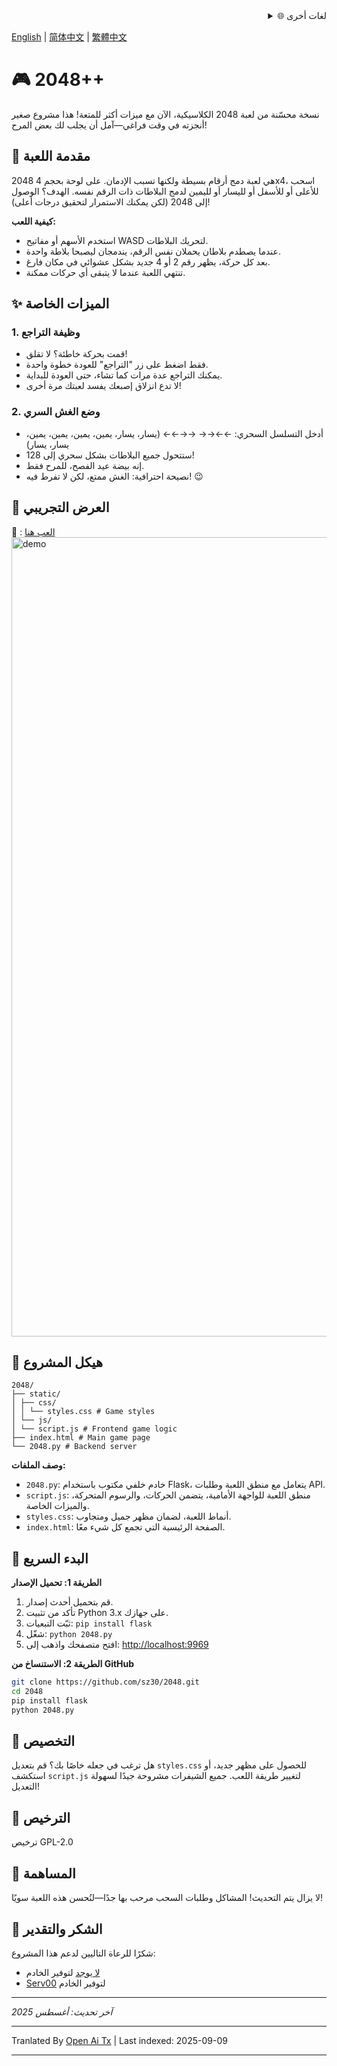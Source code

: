<div align="right">
  <details>
    <summary >🌐 لغات أخرى</summary>
    <div>
      <div align="center">
        <a href="https://openaitx.github.io/view.html?user=sz30&project=2048-magic&lang=ja">日本語</a>
        | <a href="https://openaitx.github.io/view.html?user=sz30&project=2048-magic&lang=ko">한국어</a>
        | <a href="https://openaitx.github.io/view.html?user=sz30&project=2048-magic&lang=hi">हिन्दी</a>
        | <a href="https://openaitx.github.io/view.html?user=sz30&project=2048-magic&lang=th">ไทย</a>
        | <a href="https://openaitx.github.io/view.html?user=sz30&project=2048-magic&lang=fr">Français</a>
        | <a href="https://openaitx.github.io/view.html?user=sz30&project=2048-magic&lang=de">Deutsch</a>
        | <a href="https://openaitx.github.io/view.html?user=sz30&project=2048-magic&lang=es">Español</a>
        | <a href="https://openaitx.github.io/view.html?user=sz30&project=2048-magic&lang=it">Itapano</a>
        | <a href="https://openaitx.github.io/view.html?user=sz30&project=2048-magic&lang=ru">Русский</a>
        | <a href="https://openaitx.github.io/view.html?user=sz30&project=2048-magic&lang=pt">Português</a>
        | <a href="https://openaitx.github.io/view.html?user=sz30&project=2048-magic&lang=nl">Nederlands</a>
        | <a href="https://openaitx.github.io/view.html?user=sz30&project=2048-magic&lang=pl">Polski</a>
        | <a href="https://openaitx.github.io/view.html?user=sz30&project=2048-magic&lang=ar">العربية</a>
        | <a href="https://openaitx.github.io/view.html?user=sz30&project=2048-magic&lang=fa">فارسی</a>
        | <a href="https://openaitx.github.io/view.html?user=sz30&project=2048-magic&lang=tr">Türkçe</a>
        | <a href="https://openaitx.github.io/view.html?user=sz30&project=2048-magic&lang=vi">Tiếng Việt</a>
        | <a href="https://openaitx.github.io/view.html?user=sz30&project=2048-magic&lang=id">Bahasa Indonesia</a>
      </div>
    </div>
  </details>
</div>


[English](https://raw.githubusercontent.com/sz30/2048--/main/README.md) | [简体中文](https://raw.githubusercontent.com/sz30/2048--/main/README.zh-CN.md) | [繁體中文](https://raw.githubusercontent.com/sz30/2048--/main/README.zh-TW.md)

# 🎮 2048++

نسخة محسّنة من لعبة 2048 الكلاسيكية، الآن مع ميزات أكثر للمتعة! هذا مشروع صغير أنجزته في وقت فراغي—آمل أن يجلب لك بعض المرح!

## 🎯 مقدمة اللعبة

2048 هي لعبة دمج أرقام بسيطة ولكنها تسبب الإدمان. على لوحة بحجم 4x4، اسحب للأعلى أو للأسفل أو لليسار أو لليمين لدمج البلاطات ذات الرقم نفسه. الهدف؟ الوصول إلى 2048 (لكن يمكنك الاستمرار لتحقيق درجات أعلى)!

**كيفية اللعب:**
- استخدم الأسهم أو مفاتيح WASD لتحريك البلاطات.
- عندما يصطدم بلاطان يحملان نفس الرقم، يندمجان ليصبحا بلاطة واحدة.
- بعد كل حركة، يظهر رقم 2 أو 4 جديد بشكل عشوائي في مكان فارغ.
- تنتهي اللعبة عندما لا يتبقى أي حركات ممكنة.

## ✨ الميزات الخاصة

### 1. وظيفة التراجع
- قمت بحركة خاطئة؟ لا تقلق!
- فقط اضغط على زر "التراجع" للعودة خطوة واحدة.
- يمكنك التراجع عدة مرات كما تشاء، حتى العودة للبداية.
- لا تدع انزلاق إصبعك يفسد لعبتك مرة أخرى!

### 2. وضع الغش السري
- أدخل التسلسل السحري: ←←→→ →→←← (يسار، يسار، يمين، يمين، يمين، يمين، يسار، يسار)
- ستتحول جميع البلاطات بشكل سحري إلى 128!
- إنه بيضة عيد الفصح، للمرح فقط.
- نصيحة احترافية: الغش ممتع، لكن لا تفرط فيه! 😉

## 🎯 العرض التجريبي

🎯 : [العب هنا](http://34.150.49.127:5000/)
<img width="1279" alt="demo" src="https://github.com/user-attachments/assets/0df2c956-b6d9-4371-a916-f6ac3ae642be" />



## 📁 هيكل المشروع
```
2048/
├── static/
│ ├── css/
│ │ └── styles.css # Game styles
│ └── js/
│ └── script.js # Frontend game logic
├── index.html # Main game page
└── 2048.py # Backend server
```
**وصف الملفات:**
- `2048.py`: خادم خلفي مكتوب باستخدام Flask، يتعامل مع منطق اللعبة وطلبات API.
- `script.js`: منطق اللعبة للواجهة الأمامية، يتضمن الحركات، والرسوم المتحركة، والميزات الخاصة.
- `styles.css`: أنماط اللعبة، لضمان مظهر جميل ومتجاوب.
- `index.html`: الصفحة الرئيسية التي تجمع كل شيء معًا.

## 🚀 البدء السريع

**الطريقة 1: تحميل الإصدار**
1. قم بتحميل أحدث إصدار.
2. تأكد من تثبيت Python 3.x على جهازك.
3. ثبّت التبعيات: `pip install flask`
4. شغّل: `python 2048.py`
5. افتح متصفحك واذهب إلى: [http://localhost:9969](http://localhost:9969)

**الطريقة 2: الاستنساخ من GitHub**
```bash
git clone https://github.com/sz30/2048.git
cd 2048
pip install flask
python 2048.py
```

## 🎨 التخصيص

هل ترغب في جعله خاصًا بك؟ قم بتعديل `styles.css` للحصول على مظهر جديد، أو استكشف `script.js` لتغيير طريقة اللعب. جميع الشيفرات مشروحة جيدًا لسهولة التعديل!

## 📝 الترخيص

ترخيص GPL-2.0

## 🤝 المساهمة

لا يزال يتم التحديث! المشاكل وطلبات السحب مرحب بها جدًا—لنُحسن هذه اللعبة سويًا!


## 🙏 الشكر والتقدير

شكرًا للرعاة التاليين لدعم هذا المشروع:
- [لا يوجد](https://#/) لتوفير الخادم
- [Serv00](https://www.serv00.com/) لتوفير الخادم

---
_آخر تحديث: أغسطس 2025_




---

Tranlated By [Open Ai Tx](https://github.com/OpenAiTx/OpenAiTx) | Last indexed: 2025-09-09

---